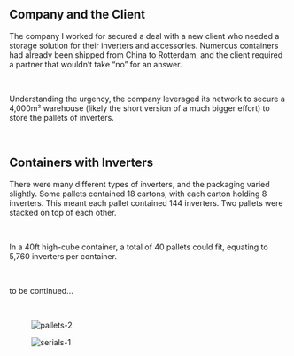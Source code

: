 ## Company and the Client

The company I worked for secured a deal with a new client who needed a storage solution for their inverters and accessories. Numerous containers had already been shipped from China to Rotterdam, and the client required a partner that wouldn’t take “no” for an answer.

<br>

Understanding the urgency, the company leveraged its network to secure a 4,000m² warehouse (likely the short version of a much bigger effort) to store the pallets of inverters.

<br>

## Containers with Inverters

There were many different types of inverters, and the packaging varied slightly. Some pallets contained 18 cartons, with each carton holding 8 inverters. This meant each pallet contained 144 inverters. Two pallets were stacked on top of each other.

<br>

In a 40ft high-cube container, a total of 40 pallets could fit, equating to 5,760 inverters per container.

<br>

to be continued...

<br>

<div class="flex justify-between">
   <figure><img class="rounded-xl p-1 flex-1" src="/docs/serialmapper/pallets2.webp" alt="pallets-2" /></figure>
   
   <figure><img class="rounded-xl p-1 flex-1" src="/docs/serialmapper/serials1.webp" alt="serials-1" /></figure>
</div>

<br>
